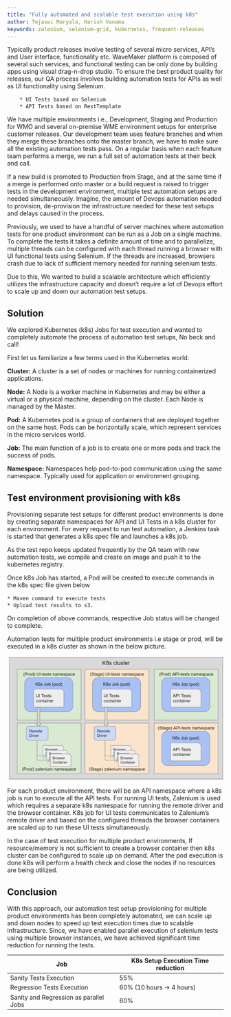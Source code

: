 ```yaml
---
title: "Fully automated and scalable test execution using k8s"
author: Tejaswi Maryala, Harish Vanama
keywords: zalenium, selenium-grid, kubernetes, frequent-releases
---
```


Typically product releases involve testing of several micro services, API’s and User interface, functionality etc. WaveMaker platform is composed of several such services, and functional testing can be only done by building apps using visual drag-n-drop studio. To ensure the best product quality for releases, our QA process involves building automation tests for APIs as well as UI functionality using Selenium.  
        
        * UI Tests based on Selenium
        * API Tests based on RestTemplate 

We have multiple environments i.e., Development, Staging and Production for WMO and several on-premise WME environment setups for enterprise customer releases. Our development team uses feature branches and when they merge these branches onto the master branch, we have to make sure all the existing automation tests pass. On a regular basis when each feature team performs a merge, we run a full set of automation tests at their beck and call.

If a new build is promoted to Production from Stage,  and at the same time if a merge is performed onto master or a build request is raised to trigger tests in the development environment, multiple test automation setups are needed simultaneously. Imagine, the amount of Devops automation needed to provision, de-provision the infrastructure needed for these test setups and delays caused in the process.

Previously, we used to have a handful of server machines where automation tests for one product environment can be run as a Job on a single machine. To complete the tests it takes a definite amount of time and to parallelize, multiple threads can be configured with each thread running a browser with UI functional tests using Selenium. If the threads are increased, browsers crash due to lack of sufficient memory needed for running selenium tests.

Due to this, We wanted to build a scalable architecture which efficiently utilizes the infrastructure capacity and doesn’t require a lot of Devops effort to scale up and down our automation test setups.

<!--truncate-->

## Solution

We explored Kubernetes (k8s) Jobs for test execution and wanted to completely automate the process of automation test setups, No beck and call!

First let us familiarize a few terms used in the Kubernetes world.

**Cluster:** A cluster is a set of nodes or machines for running containerized applications.

**Node:** A Node is a worker machine in Kubernetes and may be either a virtual or a physical machine, depending on the cluster. Each Node is managed by the Master. 

**Pod:**  A Kubernetes pod is a group of containers that are deployed together on the same host. Pods can be horizontally scale, which represent services in the micro services world.

**Job:** The main function of a job is to create one or more pods and track the success of pods. 

**Namespace:** Namespaces help pod-to-pod communication using the same namespace. Typically used for application or environment grouping.

## Test environment provisioning with k8s

Provisioning separate test setups for different product environments is done by creating separate namespaces for API and UI Tests in a k8s cluster for each environment. For every request to run test automation, a Jenkins task is started that generates a k8s spec file and launches a k8s job.

As the test repo keeps updated frequently by the QA team with new automation tests, we compile and create an image and push it to the kubernetes registry.

Once k8s Job has started, a Pod will be created to execute commands in the k8s spec file given below

    * Maven command to execute tests
    * Upload test results to s3.

On completion of above commands, respective Job status will be changed to complete. 

Automation tests for multiple product environments i.e stage or prod, will be executed in a k8s cluster as shown in the below picture. 

[![test_execution_k8s_cluster_infrastructure](/learn/assets/test_execution_k8s_cluster_infrastructure.png)](/learn/assets/test_execution_k8s_cluster_infrastructure.png)

For each product environment, there will be an API namespace where a k8s job is run to execute all the API tests. For running UI tests, Zalenium is used which requires a separate k8s namespace for running the remote driver and the browser container. K8s job for UI tests communicates to Zalenium’s remote driver and based on the configured threads the browser containers are scaled up to run these UI tests simultaneously.

In the case of test execution for multiple product environments, If resource/memory is not sufficient to create a browser container then k8s cluster can be configured to scale up on demand. After the pod execution is done k8s will perform a health check and close the nodes if no resources are being utilized.

## Conclusion

With this approach, our automation test setup provisioning for multiple product environments has been completely automated, we can scale up and down nodes to speed up test execution times due to scalable infrastructure. Since, we have enabled parallel execution of selenium tests using multiple browser instances, we have achieved significant time reduction for running the tests.

Job|K8s Setup Execution Time reduction 
--------|----------------------------
Sanity Tests Execution|55%
Regression Tests Execution|60% (10 hours -> 4 hours)
Sanity and Regression as parallel Jobs|60%









